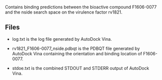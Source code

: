 Contains binding predictions between the bioactive compound F1606-0077 and the nside search space on the virulence factor rv1821.

## Files

- log.txt is the log file generated by AutoDock Vina.

- rv1821_F1606-0077_nside.pdbqt is the PDBQT file generated by AutoDock Vina containing the orientation and binding location of F1606-0077.

- stdoe.txt is the combined STDOUT and STDERR output of AutoDock Vina.

